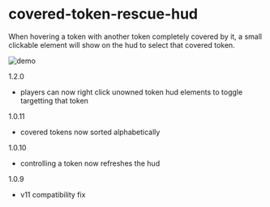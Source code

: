 # covered-token-rescue-hud

When hovering a token with another token completely covered by it, a small clickable element will show on the hud to select that covered token.

![demo](https://camo.githubusercontent.com/e7c35812ddd3ebe3e871a8718350e62185a631c033a868af06da77c845ac5d26/68747470733a2f2f692e696d6775722e636f6d2f31646f494f534f2e676966)

1.2.0
  - players can now right click unowned token hud elements to toggle targetting that token 

1.0.11
  - covered tokens now sorted alphabetically
    
1.0.10
  - controlling a token now refreshes the hud
    
1.0.9
  - v11 compatibility fix
